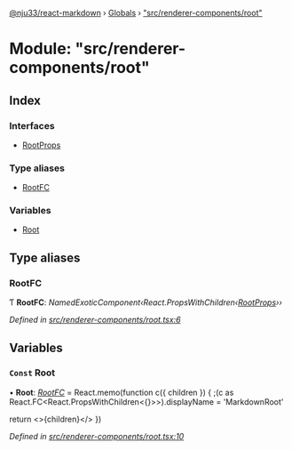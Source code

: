 [@nju33/react-markdown](../README.md) › [Globals](../globals.md) › ["src/renderer-components/root"](_src_renderer_components_root_.md)

# Module: "src/renderer-components/root"

## Index

### Interfaces

* [RootProps](../interfaces/_src_renderer_components_root_.rootprops.md)

### Type aliases

* [RootFC](_src_renderer_components_root_.md#rootfc)

### Variables

* [Root](_src_renderer_components_root_.md#const-root)

## Type aliases

###  RootFC

Ƭ **RootFC**: *NamedExoticComponent‹React.PropsWithChildren‹[RootProps](../interfaces/_src_renderer_components_root_.rootprops.md)››*

*Defined in [src/renderer-components/root.tsx:6](https://github.com/nju33/react-markdown/blob/52ced5e/src/renderer-components/root.tsx#L6)*

## Variables

### `Const` Root

• **Root**: *[RootFC](_src_renderer_components_root_.md#rootfc)* = React.memo(function c({ children }) {
  ;(c as React.FC<React.PropsWithChildren<{}>>).displayName = 'MarkdownRoot'

  return <>{children}</>
})

*Defined in [src/renderer-components/root.tsx:10](https://github.com/nju33/react-markdown/blob/52ced5e/src/renderer-components/root.tsx#L10)*
